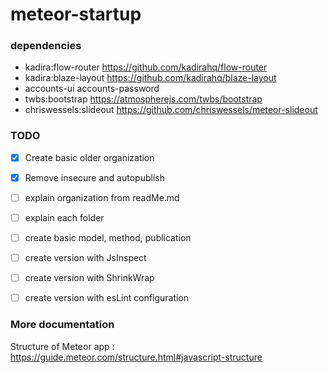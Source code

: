 # meteor-startup

### dependencies
- kadira:flow-router
    https://github.com/kadirahq/flow-router
- kadira:blaze-layout
    https://github.com/kadirahq/blaze-layout
- accounts-ui accounts-password
- twbs:bootstrap
    https://atmospherejs.com/twbs/bootstrap
- chriswessels:slideout
    https://github.com/chriswessels/meteor-slideout


### TODO
- [X] Create basic older organization
- [X] Remove insecure and autopublish
- [ ] explain organization from readMe.md
- [ ] explain each folder
- [ ] create basic model, method, publication
- [ ] create version with JsInspect
- [ ] create version with ShrinkWrap
- [ ] create version with esLint configuration


### More documentation
Structure of Meteor app : https://guide.meteor.com/structure.html#javascript-structure
